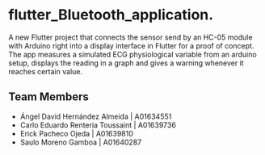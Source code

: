 # flutter_Bluetooth_application.  
A new Flutter project that connects the sensor send by an HC-05 module with Arduino right into a display interface in Flutter for a proof of concept.   
The app measures a simulated ECG physiological variable from an arduino setup, displays the reading in a graph and gives a warning whenever it reaches certain value.  
## Team Members
- Ángel David Hernández Almeida | A01634551  
- Carlo Eduardo Renteria Toussaint | A01639736  
- Erick Pacheco Ojeda | A01639810  
- Saulo Moreno Gamboa | A01640287  
